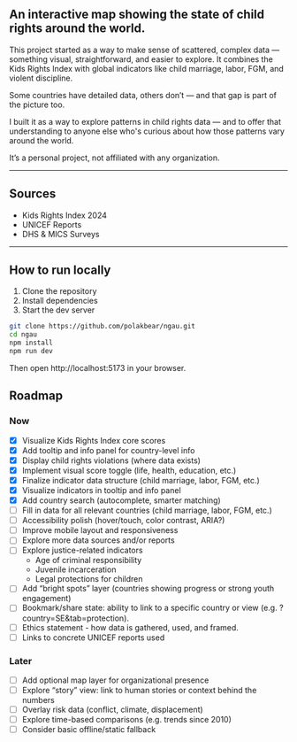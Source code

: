 ## An interactive map showing the state of child rights around the world.

This project started as a way to make sense of scattered, complex data — something visual, straightforward, and easier to explore. It combines the Kids Rights Index with global indicators like child marriage, labor, FGM, and violent discipline.

Some countries have detailed data, others don’t — and that gap is part of the picture too.

I built it as a way to explore patterns in child rights data — and to offer that understanding to anyone else who's curious about how those patterns vary around the world.

It’s a personal project, not affiliated with any organization.

---

## Sources

- Kids Rights Index 2024
- UNICEF Reports
- DHS & MICS Surveys

---

## How to run locally

1. Clone the repository
2. Install dependencies
3. Start the dev server

```bash
git clone https://github.com/polakbear/ngau.git
cd ngau
npm install
npm run dev
```

Then open http://localhost:5173 in your browser.

## Roadmap

### Now
- [x] Visualize Kids Rights Index core scores
- [x] Add tooltip and info panel for country-level info
- [x] Display child rights violations (where data exists)
- [x] Implement visual score toggle (life, health, education, etc.)
- [x] Finalize indicator data structure (child marriage, labor, FGM, etc.)
- [x] Visualize indicators in tooltip and info panel
- [x] Add country search (autocomplete, smarter matching)
- [ ] Fill in data for all relevant countries (child marriage, labor, FGM, etc.)
- [ ] Accessibility polish (hover/touch, color contrast, ARIA?)
- [ ] Improve mobile layout and responsiveness
- [ ] Explore more data sources and/or reports
- [ ] Explore justice-related indicators
  - Age of criminal responsibility
  - Juvenile incarceration
  - Legal protections for children
- [ ] Add “bright spots” layer (countries showing progress or strong youth engagement)
- [ ] Bookmark/share state: ability to link to a specific country or view (e.g. ?country=SE&tab=protection).
- [ ] Ethics statement - how data is gathered, used, and framed.
- [ ] Links to concrete UNICEF reports used

### Later
- [ ] Add optional map layer for organizational presence
- [ ] Explore “story” view: link to human stories or context behind the numbers
- [ ] Overlay risk data (conflict, climate, displacement)
- [ ] Explore time-based comparisons (e.g. trends since 2010)
- [ ] Consider basic offline/static fallback
